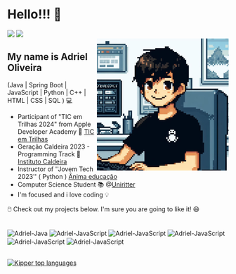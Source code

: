 <h1> Hello!!! 👋 </h1> 


<div>
 <a href = "mailto:oadriel14@gmail.com"><img src="https://img.shields.io/badge/-Gmail-%23333?style=for-the-badge&logo=gmail&logoColor=white" target="_blank"></a>
 <a href="https://www.linkedin.com/in/adriel-silveira-de-oliveira-072ba1245" target="_blank"><img src="https://img.shields.io/badge/-LinkedIn-%230077B5?style=for-the-badge&logo=linkedin&logoColor=white" target="_blank"></a> 
</div>

<img align="right" alt="Code Girl image" src="./coding.jpg"  width="300px"/>


## My name is Adriel Oliveira

(Java | Spring Boot | JavaScript | Python | C++ | HTML | CSS | SQL ) 💻

- Participant of  "TIC em Trilhas 2024" from Apple Developer Academy 🍎 [TIC em Trilhas](https://tecnopuc.pucrs.br/mais-de-1400-novos-talentos-formados-em-2022-e-2023-tecnopuc-como-vetor-de-insercao-profissional-e-transformacao-social/)
- Geração Caldeira 2023 - Programming Track 🚀 [Instituto Caldeira](https://institutocaldeira.org.br/](https://institutocaldeira.org.br/blog/geracao-caldeira-2023-formatura-gradua-200-jovens-para-o-mercado-de-tecnologia/))
- Instructor of ''Jovem Tech 2023'' ( Python ) [Ânima educação](https://jovemtechuniritter.animahub.com.br/)
- Computer Science Student 📚 @[Uniritter](https://www.uniritter.edu.br/)
- I'm focused and i love coding 💡


🖱️ Check out my projects below. I'm sure you are going to like it! 😄


<div> 
  <div style="display: inline_block"><br>
  <img align="center" alt="Adriel-Java" height="50" width="50" src="https://static.vecteezy.com/system/resources/previews/019/899/948/original/java-free-download-free-png.png">
  <img align="center" alt="Adriel-JavaScript" height="50" width="50" src="https://upload.wikimedia.org/wikipedia/commons/thumb/9/99/Unofficial_JavaScript_logo_2.svg/1200px-Unofficial_JavaScript_logo_2.svg.png">
  <img align="center" alt="Adriel-JavaScript" height="50" width="50" src="https://spring.io/img/logos/spring-initializr.svg">
  <img align="center" alt="Adriel-JavaScript" height="50" width="50" src="https://upload.wikimedia.org/wikipedia/commons/thumb/2/29/Postgresql_elephant.svg/540px-Postgresql_elephant.svg.png">
  <img align="center" alt="Adriel-JavaScript" height="50" width="50" src="https://brandlogos.net/wp-content/uploads/2020/12/python-logo.png">
   <img align="center" alt="Adriel-JavaScript" height="50" width="50" src="https://e7.pngegg.com/pngimages/520/669/png-clipart-c-logo-c-programming-language-computer-icons-computer-programming-programming-miscellaneous-blue.png">
  

    
</div><br>
</div>

[![Kipper top languages](https://github-readme-stats.vercel.app/api/top-langs/?username=AdrielZe&theme=blue-white)](https://github.com/anuraghazra/github-readme-stats)
 




<!--
**AdrielZe/AdrielZe** is a ✨ _special_ ✨ repository because its `README.md` (this file) appears on your GitHub profile.

Here are some ideas to get you started:

- 🔭 I’m currently working on ...
- 🌱 I’m currently learning ...
- 👯 I’m looking to collaborate on ...
- 🤔 I’m looking for help with ...
- 💬 Ask me about ...
- 📫 How to reach me: ...
- 😄 Pronouns: ...
- ⚡ Fun fact: ...
-->
